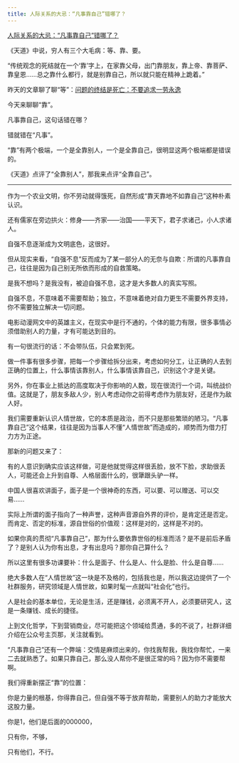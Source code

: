 ```yaml
---
title: 人际关系的大忌：“凡事靠自己”错哪了？
---
```

[人际关系的大忌：“凡事靠自己”错哪了？](https://mp.weixin.qq.com/s/HqVQjcVz6nHZZvWqY77rXA)

《天道》中说，穷人有三个大毛病：等、靠、要。

“传统观念的死结就在一个‘靠’字上，在家靠父母，出门靠朋友，靠上帝、靠菩萨、靠皇恩……总之靠什么都行，就是别靠自己，所以就只能在精神上跪着。”

昨天的文章聊了聊“等”：[问题的终结是死亡：不要追求一劳永逸](https://mp.weixin.qq.com/s?__biz=MzE5MTI1ODAxOQ==&mid=2247483772&idx=1&sn=162e3eb0afc2bc395876d1a9a2f2641c&scene=21#wechat_redirect)

今天来聊聊“靠”。

凡事靠自己，这句话错在哪？

错就错在“凡事”。

“靠”有两个极端，一个是全靠别人，一个是全靠自己，很明显这两个极端都是错误的。

《天道》点评了“全靠别人”，那我来点评“全靠自己”。

---

作为一个农业文明，你不劳动就得饿死，自然形成“靠天靠地不如靠自己”这种朴素认识。

还有儒家在旁边拱火：修身——齐家——治国——平天下，君子求诸己，小人求诸人。

自强不息逐渐成为文明底色，这很好。

但从现实来看，“自强不息”反而成为了某一部分人的无奈与自欺：所谓的凡事靠自己，往往是因为自己别无所依而形成的自救策略。

是我不想吗？是我没有，被迫自强不息，这才是大多数人的真实写照。

自强不息，不意味着不需要帮助；独立，不意味着绝对自力更生不需要外界支持，你不需要独立解决一切问题。

电影动漫网文中的英雄主义，在现实中是行不通的，个体的能力有限，很多事情必须借助别人的力量，才有可能达到目的。

有一句很流行的话：不会带队伍，只会累到死。

做一件事有很多步骤，把每一个步骤给拆分出来，考虑如何分工，让正确的人去到正确的位置上，什么事情该靠别人，什么事情该靠自己，识别这个才是关键。

另外，你在事业上抵达的高度取决于你影响的人数，现在很流行一个词，叫统战价值。这就是了，朋友多敌人少，别人考虑动你之前得考虑作为朋友好，还是作为敌人好。

我们需要重新认识人情世故，它的本质是政治，而不只是那些繁琐的陋习。“凡事靠自己”这个结果，往往是因为当事人不懂“人情世故”而造成的，顺势而为借力打力方为正途。

那新的问题又来了：

有的人意识到确实应该这样做，可是他就觉得这样很丢脸，放不下脸，求助很丢人，可能还会上升到自尊、人格层面什么的，很犟跟头驴一样。

中国人很喜欢讲面子，面子是一个很神奇的东西，可以要、可以赠送、可以交易……

实际上所谓的面子指向了一种声誉，这种声音源自外界的评价，是肯定还是否定。而肯定、否定的标准，源自世俗的价值观：这样是对的，这样是不对的。

如果你真的贯彻“凡事靠自己”，那为什么要依靠世俗的标准而活？是不是前后矛盾了？是别人认为你有出息，才有出息吗？那你自己算什么？

所以这里有很多功课要补：什么是面子、什么是人、什么是脸、什么是自尊……

绝大多数人在“人情世故”这一块是不及格的，包括我也是，所以我这边提供了一个社群服务，研究领域是人情世故，如果时髦一点就叫“社会化”也行。

人是社会的基本单位，无论是生活，还是赚钱，必须离不开人，必须要研究人，这是一条赚钱、成长的捷径。

上到文化哲学，下到营销商业，尽可能把这个领域给贯通，多的不说了，社群详细介绍在公众号主页那，关注就看到。

“凡事靠自己”还有一个弊端：交情是麻烦出来的，你找我帮我，我找你帮忙，一来二去就熟悉了。如果只靠自己，那么没人帮你不是很正常的吗？因为你不需要帮啊。

我们得重新摆正“靠”的位置：

你是力量的根基，你得靠自己，但自强不等于放弃帮助，需要别人的助力才能放大这股力量。

你是1，他们是后面的000000，

只有你，不够，

只有他们，不行。
